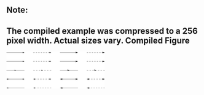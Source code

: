 Note:
-----

The compiled example was compressed to a 256
pixel width. Actual sizes vary.
Compiled Figure
---------------
![Example](_arrow_test.png)
